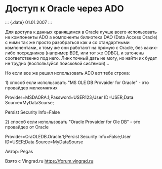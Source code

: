 Доступ к Oracle через ADO
=========================

::: {.date}
01.01.2007
:::

Для доступа к данных хранящимся в Oracle лучше всего использовать не
компоненты ADO а компоненты билиотека DAO (Data Access Oracle) с ними
так же просто разобраться как и со стандартными компонентами, к тому же
они работают на прямую с Oracle, без каких-либо посредников (например
BDE, или тот же ODBC), и заточены соответственно под него. Линк точный
дать не могу, но найти их будет не трудно (воспользуйся поисковой
системой)\...

Но если все же решил использовать ADO вот тебе строка:

1\) способ если использовать \"MS OLE DB Provaider for Oracle\" - это
провайдер мелкомягких

Provider=MSDAORA.1;Password=USER123;User ID=USER;Data
Source=MyDataSourse;

Persist Security Info=False

2\) способ если использовать \"Oracle Provaider for Ole DB\" - это
провайдер от Oracle

Provider=OraOLEDB.Oracle.1;Persist Security Info=False;User ID=USER;Data
Source=MyDataSourse

Автор: Pegas

Взято с Vingrad.ru <https://forum.vingrad.ru>
